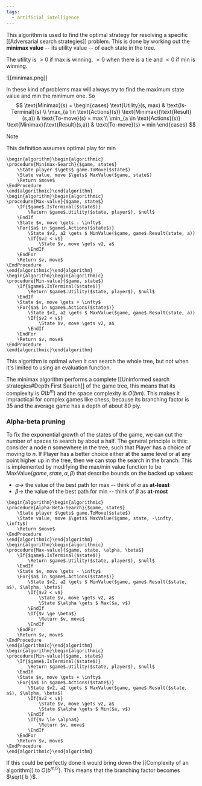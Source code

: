 ```yaml
---
tags:
  - artificial_intelligence
---
```

This algorithm is used to find the optimal strategy for resolving a specific [[Adversarial search strategies]] problem. This is done by working out the **minimax value** -- its utility value -- of each state in the tree.

The utility is $> 0$ if max is winning, $= 0$ when there is a tie and $<0$ if min is winning.

![[minimax.png]]

In these kind of problems max will always try to find the maximum state value and min the minimum one. So
$$
\text{Minimax}(s) = \begin{cases}
\text{Utility}(s, max) & \text{Is-Terminal}(s) \\
\max_{a \in \text{Actions}(s)} \text{Minimax}(\text{Result}(s,a)) & \text{To-move}(s) = max \\
\min_{a \in \text{Actions}(s)} \text{Minimax}(\text{Result}(s,a)) & \text{To-move}(s) = min  
\end{cases}
$$
>[!note]
>This definition assumes optimal play for min

```pseudo
\begin{algorithm}\begin{algorithmic}
\procedure{Minimax-Search}{$game, state$}
	\State player $\gets$ game.ToMove($state$)
	\State value, move $\gets$ MaxValue($game, state$) 
	\Return $move$
\EndProcedure
\end{algorithmic}\end{algorithm}
\begin{algorithm}\begin{algorithmic}
\procedure{Max-value}{$game, state$}
	\If{$game$.IsTerminal($state$)}
		\Return $game$.Utility($state, player$), $null$
	\EndIf
	\State $v, move \gets - \infty$
	\For{$a$ in $game$.Actions($state$)}
		\State $v2, a2 \gets $ MinValue($game, game$.Result(state, a))
		\If{$v2 < v$}
			\State $v, move \gets v2, a$
		\EndIf 
	\EndFor
	\Return $v, move$
\EndProcedure
\end{algorithmic}\end{algorithm}
\begin{algorithm}\begin{algorithmic}
\procedure{Min-value}{$game, state$}
	\If{$game$.IsTerminal($state$)}
		\Return $game$.Utility($state, player$), $null$
	\EndIf
	\State $v, move \gets + \infty$
	\For{$a$ in $game$.Actions($state$)}
		\State $v2, a2 \gets $ MaxValue($game, game$.Result(state, a))
		\If{$v2 < v$}
			\State $v, move \gets v2, a$
		\EndIf 
	\EndFor
	\Return $v, move$
\EndProcedure
\end{algorithmic}\end{algorithm}
```
This algorithm is optimal when it can search the whole tree, but not when it's limited to using an evaluation function.

The minimax algorithm performs a complete [[Uninformed search strategies#Depth First Search]] of the game tree, this means that its complexity is $O(b^{m})$ and the space complexity is $O(bm)$. This makes it impractical for complex games like chess, because its branching factor is 35 and the average game has a depth of about 80 ply.
### Alpha-beta pruning

To fix the exponential growth of the states of the game, we can cut the number of spaces to search by about a half.
The general principle is this: consider a node $n$ somewhere in the tree, such that Player has a choice of moving 
to $n$. If Player has a better choice either at the same level or at any point higher up in the tree, then we can stop the search in the branch. This is implemented by modifying the max/min value function to be $\text{MaxValue}(game, state, \alpha, \beta)$ that describe bounds on the backed up values:
- $\alpha \to$ the value of the best path for max -- think of $\alpha$ as **at-least**
- $\beta \to$ the value of the best path for min -- think of $\beta$ as **at-most**

```pseudo
\begin{algorithm}\begin{algorithmic}
\procedure{Alpha-Beta-Search}{$game, state$}
	\State player $\gets$ game.ToMove($state$)
	\State value, move $\gets$ MaxValue($game, state, -\infty, \infty$) 
	\Return $move$
\EndProcedure
\end{algorithmic}\end{algorithm}
\begin{algorithm}\begin{algorithmic}
\procedure{Max-value}{$game, state, \alpha, \beta$}
	\If{$game$.IsTerminal($state$)}
		\Return $game$.Utility($state, player$), $null$
	\EndIf
	\State $v, move \gets - \infty$
	\For{$a$ in $game$.Actions($state$)}
		\State $v2, a2 \gets $ MinValue($game, game$.Result($state, a$), $\alpha, \beta$)
		\If{$v2 < v$}
			\State $v, move \gets v2, a$
			\State $\alpha \gets $ Max($a, v$)
		\EndIf 
		\If{$v \ge \beta$}
			\Return $v, move$
		\EndIf
	\EndFor
	\Return $v, move$
\EndProcedure
\end{algorithmic}\end{algorithm}
\begin{algorithm}\begin{algorithmic}
\procedure{Min-value}{$game, state$}
	\If{$game$.IsTerminal($state$)}
		\Return $game$.Utility($state, player$), $null$
	\EndIf
	\State $v, move \gets + \infty$
	\For{$a$ in $game$.Actions($state$)}
		\State $v2, a2 \gets $ MaxValue($game, game$.Result($state, a$), $\alpha, \beta$)
		\If{$v2 < v$}
			\State $v, move \gets v2, a$
			\State $\alpha \gets $ Min($a, v$)
		\EndIf 
		\If{$v \le \alpha$}
			\Return $v, move$
		\EndIf
	\EndFor
	\Return $v, move$
\EndProcedure
\end{algorithmic}\end{algorithm}
```
If this could be perfectly done it would bring down the [[Complexity of an algorithm]] to $O(b^{m/2})$. This means that the branching factor becomes $\sqrt{ b }$.